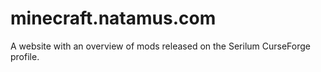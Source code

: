 # minecraft.natamus.com
 A website with an overview of mods released on the Serilum CurseForge profile.
